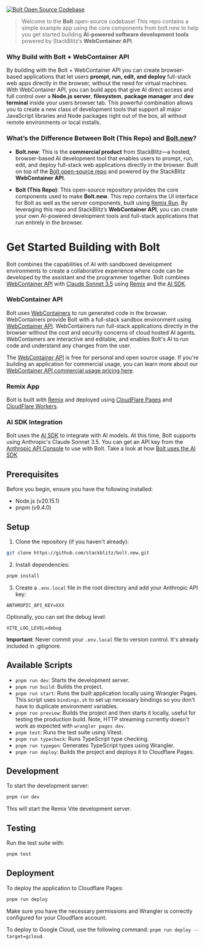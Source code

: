 [![Bolt Open Source Codebase](./public/social_preview_index.jpg)](https://bolt.new)

> Welcome to the **Bolt** open-source codebase! This repo contains a simple example app using the core components from bolt.new to help you get started building **AI-powered software development tools** powered by StackBlitz’s **WebContainer API**.

### Why Build with Bolt + WebContainer API

By building with the Bolt + WebContainer API you can create browser-based applications that let users **prompt, run, edit, and deploy** full-stack web apps directly in the browser, without the need for virtual machines. With WebContainer API, you can build apps that give AI direct access and full control over a **Node.js server**, **filesystem**, **package manager** and **dev terminal** inside your users browser tab. This powerful combination allows you to create a new class of development tools that support all major JavaScript libraries and Node packages right out of the box, all without remote environments or local installs.

### What’s the Difference Between Bolt (This Repo) and [Bolt.new](https://bolt.new)?

- **Bolt.new**: This is the **commercial product** from StackBlitz—a hosted, browser-based AI development tool that enables users to prompt, run, edit, and deploy full-stack web applications directly in the browser. Built on top of the [Bolt open-source repo](https://github.com/stackblitz/bolt.new) and powered by the StackBlitz **WebContainer API**.

- **Bolt (This Repo)**: This open-source repository provides the core components used to make **Bolt.new**. This repo contains the UI interface for Bolt as well as the server components, built using [Remix Run](https://remix.run/). By leveraging this repo and StackBlitz’s **WebContainer API**, you can create your own AI-powered development tools and full-stack applications that run entirely in the browser.

# Get Started Building with Bolt

Bolt combines the capabilities of AI with sandboxed development environments to create a collaborative experience where code can be developed by the assistant and the programmer together. Bolt combines [WebContainer API](https://webcontainers.io/api) with [Claude Sonnet 3.5](https://www.anthropic.com/news/claude-3-5-sonnet) using [Remix](https://remix.run/) and the [AI SDK](https://sdk.vercel.ai/).

### WebContainer API

Bolt uses [WebContainers](https://webcontainers.io/) to run generated code in the browser. WebContainers provide Bolt with a full-stack sandbox environment using [WebContainer API](https://webcontainers.io/api). WebContainers run full-stack applications directly in the browser without the cost and security concerns of cloud hosted AI agents. WebContainers are interactive and editable, and enables Bolt's AI to run code and understand any changes from the user.

The [WebContainer API](https://webcontainers.io) is free for personal and open source usage. If you're building an application for commercial usage, you can learn more about our [WebContainer API commercial usage pricing here](https://stackblitz.com/pricing#webcontainer-api).

### Remix App

Bolt is built with [Remix](https://remix.run/) and
deployed using [CloudFlare Pages](https://pages.cloudflare.com/) and
[CloudFlare Workers](https://workers.cloudflare.com/).

### AI SDK Integration

Bolt uses the [AI SDK](https://github.com/vercel/ai) to integrate with AI
models. At this time, Bolt supports using Anthropic's Claude Sonnet 3.5.
You can get an API key from the [Anthropic API Console](https://console.anthropic.com/) to use with Bolt.
Take a look at how [Bolt uses the AI SDK](https://github.com/stackblitz/bolt.new/tree/main/app/lib/.server/llm)

## Prerequisites

Before you begin, ensure you have the following installed:

- Node.js (v20.15.1)
- pnpm (v9.4.0)

## Setup

1. Clone the repository (if you haven't already):

```bash
git clone https://github.com/stackblitz/bolt.new.git
```

2. Install dependencies:

```bash
pnpm install
```

3. Create a `.env.local` file in the root directory and add your Anthropic API key:

```
ANTHROPIC_API_KEY=XXX
```

Optionally, you can set the debug level:

```
VITE_LOG_LEVEL=debug
```

**Important**: Never commit your `.env.local` file to version control. It's already included in .gitignore.

## Available Scripts

- `pnpm run dev`: Starts the development server.
- `pnpm run build`: Builds the project.
- `pnpm run start`: Runs the built application locally using Wrangler Pages. This script uses `bindings.sh` to set up necessary bindings so you don't have to duplicate environment variables.
- `pnpm run preview`: Builds the project and then starts it locally, useful for testing the production build. Note, HTTP streaming currently doesn't work as expected with `wrangler pages dev`.
- `pnpm test`: Runs the test suite using Vitest.
- `pnpm run typecheck`: Runs TypeScript type checking.
- `pnpm run typegen`: Generates TypeScript types using Wrangler.
- `pnpm run deploy`: Builds the project and deploys it to Cloudflare Pages.

## Development

To start the development server:

```bash
pnpm run dev
```

This will start the Remix Vite development server.

## Testing

Run the test suite with:

```bash
pnpm test
```

## Deployment

To deploy the application to Cloudflare Pages:

```bash
pnpm run deploy
```

Make sure you have the necessary permissions and Wrangler is correctly configured for your Cloudflare account.

To deploy to Google Cloud, use the following command: `pnpm run deploy --target=gcloud`.
